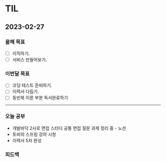 # TIL

## 2023-02-27

### 올해 목표

- [ ] 이직하기.
- [ ] 서비스 만들어보기.

### 이번달 목표

- [ ] 코딩 테스트 준비하기.
- [ ] 이력서 다듬기.
- [ ] 동빈북 이론 부분 독서완료하기

---


### 오늘 공부

- 개발바닥 2사로 면접 스터디 공통 면접 질문 과제 정리 중 - 노션
- 토비의 스프링 강의 시청
- 이력서 5차 완성

### 피드백
